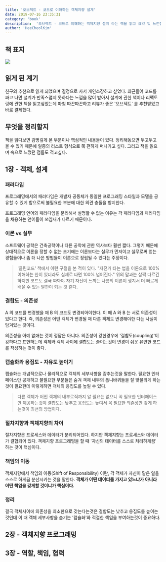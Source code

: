 ```yaml
---
title: '오브젝트 - 코드로 이해하는 객체지향 설계'
date: 2019-07-16 23:35:31
category: 'book'
description:  '오브젝트 - 코드로 이해하는 객체지향 설계 라는 책을 읽고 요약 및 느낀점을 적습니다.'
author: 'HeeCheolKim'
---
```


## 책 표지

![](https://wikibook.co.kr/images/cover/s/9791158391409.jpg)

## 읽게 된 계기

친구의 추천으로 읽게 되었으며 결정으로 사서 개인소장하고 싶었다. 최근들어 코드를 짜고 나면 설계가 만족스럽지 못하다는 느낌을 많이 받아서 설계에 관한 책이나 리팩토링에 관한 책을 읽고싶었는데 마침 따끈따끈하고 리뷰가 좋은 '오브젝트' 를 추천받았고 바로 결제했다.

## 무엇을 정리할지

책을 읽다보면 감명깊게 본 부분이나 핵심적인 내용들이 있다. 정리해놓으면 두고두고 볼 수 있기 때문에 일종의 리스트 형식으로 쭉 편하게 써나가고 싶다. 그리고 책을 읽으며 속으로 느꼈던 점들도 적고싶다.

## 1장 - 객체, 설계

### 패러다임

프로그래밍에서의 패러다임은 개발자 공동체가 동일한 프로그래밍 스타일과 모델을 공유할 수 있게 함으로써 불필요한 부분에 대한 의견 충돌을 방지한다.

프로그래밍 언어와 패러다임을 분리해서 설명할 수 없는 이유는 각 패러다임과 패러다임을 채용하는 언어들이 쓰임새가 다르기 때문이다.

### 이론 vs 실무

소프트웨어 공학은 건축공학이나 다른 공학에 관한 역사보다 훨씬 짧다. 그렇기 때문에 상대적으로 이론을 정할 수 없는 초기에는 이론보다는 실무가 먼저이고 실무로써 얻는 경험들이나 좀 더 나은 방법들이 이론으로 정립될 수 있다는 주장이다.

> '클린코드' 책에서 이런 구절을 본 적이 있다. "자전거 타는 법을 이론으로 100% 이해하는 한이 있더라도 실제로 타면 100% 넘어진다." 위의 말과는 살짝 다르긴 하지만 코드도 결국 짜봐야 자기 자신이 느끼는 나름의 이론이 생겨서 더 빠르게 배울 수 있는 발판이 되는 것 같다.

### 결합도 - 의존성

A 의 코드를 변경했을 때 B 의 코드도 변경되어야한다. 이 때 A 와 B 는 서로 의존성이 있다고 한다. 즉, 의존성은 어떤 객체가 변경될 때 다른 객체도 변경해야한 다는 사실이 담겨있는 것이다.

의존성을 아예 없애는 것이 정답은 아니다. 의존성이 강한경우에 '결합도(coupling)'이 강하다고 표현하는데 객체와 객체 사이에 결합도는 줄이는것이 변경이 쉬운 유연한 코드를 작성하는 것이 좋다.

### 캡슐화와 응집도 - 자유도 높이기

캡슐화는 개념적으로나 물리적으로 객체의 세부사항을 감추는것을 말한다. 필요한 인터페이스만 공개하고 불필요한 부분들은 숨겨 객체 내부의 톱니바퀴들을 잘 맞물리게 하는 것이 필요한데 이렇게하면 객체의 응집도를 높일 수 있다.

> 다른 객체가 어떤 객체의 내부로직까지 알 필요는 없으니 꼭 필요한 인터페이스만 제공하는것이 결합도는 낮추고 응집도는 높여서 꼭 필요한 의존성만 갖게 하는것이 최선의 방법이다.

### 절차지향과 객체지향의 차이

절차지향은 프로세스와 데이터가 분리되어있다. 하지만 객체지향는 프로세스와 데이터가 결합되어 있다. 객체지향 프로그래밍을 할 때 '자신의 데이터를 스스로 처리하게끔' 하는 것이 핵심이다.

### 책임의 이동

객체지향에서 책임의 이동(Shift of Responsibility) 이란, 각 객체가 자신이 맡은 일을 스스로 하게끔 분산시키는 것을 말한다. **객체가 어떤 데이터를 가지고 있느냐가 아니라 어떤 책임을 갖게할 것이냐가 핵심이다.**

### 정리

결국 객체사이에 의존성을 최소한으로 갖는다는것은 결합도는 낮추고 응집도를 높이는 것인데 이 때 객체 세부사항을 숨기는 '캡슐화'와 적절한 책임을 부여하는것이 중요하다.

## 2장 - 객체지향 프로그래밍

## 3장 - 역할, 책임, 협력
